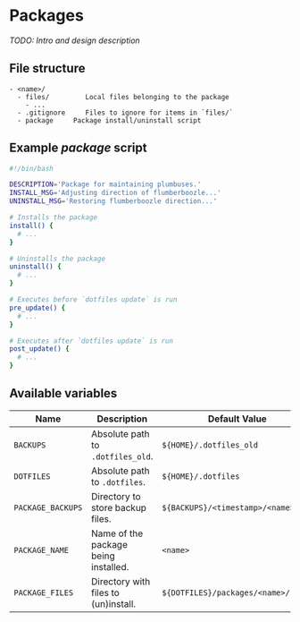 # Packages

_TODO: Intro and design description_

## File structure

```
- <name>/
  - files/         Local files belonging to the package
    - ...
  - .gitignore     Files to ignore for items in `files/`
  - package     Package install/uninstall script
```

## Example _package_ script

```bash
#!/bin/bash

DESCRIPTION='Package for maintaining plumbuses.'
INSTALL_MSG='Adjusting direction of flumberboozle...'
UNINSTALL_MSG='Restoring flumberboozle direction...'

# Installs the package
install() {
  # ...
}

# Uninstalls the package
uninstall() {
  # ...
}

# Executes before `dotfiles update` is run
pre_update() {
  # ...
}

# Executes after `dotfiles update` is run
post_update() {
  # ...
}
```

## Available variables

Name              | Description                          | Default Value
------------------|--------------------------------------|------------------------------------
`BACKUPS`         | Absolute path to `.dotfiles_old`.    | `${HOME}/.dotfiles_old`
`DOTFILES`        | Absolute path to `.dotfiles`.        | `${HOME}/.dotfiles`
`PACKAGE_BACKUPS` | Directory to store backup files.     | `${BACKUPS}/<timestamp>/<name>`
`PACKAGE_NAME`    | Name of the package being installed. | `<name>`
`PACKAGE_FILES`   | Directory with files to (un)install. | `${DOTFILES}/packages/<name>/files`
